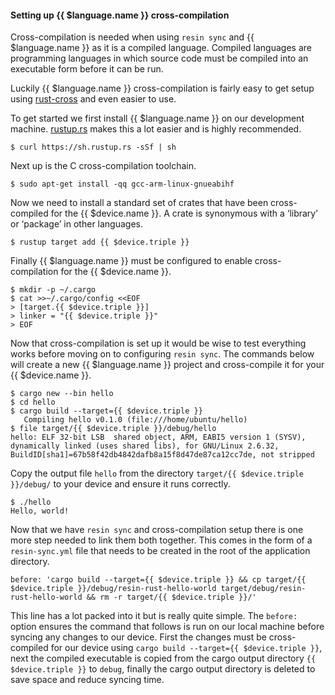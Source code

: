 #### Setting up {{ $language.name }} cross-compilation

Cross-compilation is needed when using `resin sync` and {{ $language.name }} as it is a compiled language. Compiled languages are programming languages in which source code must be compiled into an executable form before it can be run.

Luckily {{ $language.name }} cross-compilation is fairly easy to get setup using [rust-cross][rust-cross] and even easier to use.

To get started we first install {{ $language.name }} on our development machine. [rustup.rs][rustup.rs] makes this a lot easier and is highly recommended.
```
$ curl https://sh.rustup.rs -sSf | sh
```
Next up is the C cross-compilation toolchain.
```
$ sudo apt-get install -qq gcc-arm-linux-gnueabihf
```
Now we need to install a standard set of crates that have been cross-compiled for the {{ $device.name }}. A crate is synonymous with a ‘library’ or ‘package’ in other languages.
```
$ rustup target add {{ $device.triple }}
```
Finally {{ $language.name }} must be configured to enable cross-compilation for the {{ $device.name }}.
```
$ mkdir -p ~/.cargo
$ cat >>~/.cargo/config <<EOF
> [target.{{ $device.triple }}]
> linker = "{{ $device.triple }}"
> EOF
```

Now that cross-compilation is set up it would be wise to test everything works before moving on to configuring `resin sync`. The commands below will create a new {{ $language.name }} project and cross-compile it for your {{ $device.name }}.
```
$ cargo new --bin hello
$ cd hello
$ cargo build --target={{ $device.triple }}
   Compiling hello v0.1.0 (file:///home/ubuntu/hello)
$ file target/{{ $device.triple }}/debug/hello
hello: ELF 32-bit LSB  shared object, ARM, EABI5 version 1 (SYSV), dynamically linked (uses shared libs), for GNU/Linux 2.6.32, BuildID[sha1]=67b58f42db4842dafb8a15f8d47de87ca12cc7de, not stripped
```
Copy the output file `hello` from the directory `target/{{ $device.triple }}/debug/` to your device and ensure it runs correctly.
```
$ ./hello
Hello, world!
```

Now that we have `resin sync` and cross-compilation setup there is one more step needed to link them both together. This comes in the form of a `resin-sync.yml` file that needs to be created in the root of the application directory.
```
before: 'cargo build --target={{ $device.triple }} && cp target/{{ $device.triple }}/debug/resin-rust-hello-world target/debug/resin-rust-hello-world && rm -r target/{{ $device.triple }}/'
```
This line has a lot packed into it but is really quite simple. The `before:` option ensures the command that follows is run on our local machine before syncing any changes to our device. First the changes must be cross-compiled for our device using `cargo build --target={{ $device.triple }}`, next the compiled executable is copied from the cargo output directory `{{ $device.triple }}` to `debug`, finally the cargo output directory is deleted to save space and reduce syncing time.

[rust-cross]:https://github.com/japaric/rust-cross
[rustup.rs]:https://www.rustup.rs/